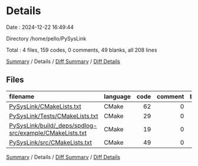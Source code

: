 # Details

Date : 2024-12-22 16:49:44

Directory /home/pello/PySysLink

Total : 4 files,  159 codes, 0 comments, 49 blanks, all 208 lines

[Summary](results.md) / Details / [Diff Summary](diff.md) / [Diff Details](diff-details.md)

## Files
| filename | language | code | comment | blank | total |
| :--- | :--- | ---: | ---: | ---: | ---: |
| [PySysLink/CMakeLists.txt](/PySysLink/CMakeLists.txt) | CMake | 62 | 0 | 25 | 87 |
| [PySysLink/Tests/CMakeLists.txt](/PySysLink/Tests/CMakeLists.txt) | CMake | 29 | 0 | 8 | 37 |
| [PySysLink/build/_deps/spdlog-src/example/CMakeLists.txt](/PySysLink/build/_deps/spdlog-src/example/CMakeLists.txt) | CMake | 19 | 0 | 5 | 24 |
| [PySysLink/src/CMakeLists.txt](/PySysLink/src/CMakeLists.txt) | CMake | 49 | 0 | 11 | 60 |

[Summary](results.md) / Details / [Diff Summary](diff.md) / [Diff Details](diff-details.md)